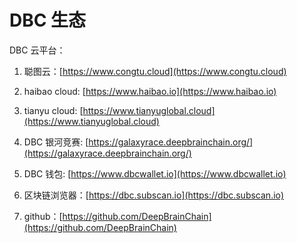 # DBC 生态

DBC 云平台：

1. 聪图云：[https://www.congtu.cloud](https://www.congtu.cloud)

2. haibao cloud: [https://www.haibao.io](https://www.haibao.io)

3. tianyu cloud: [https://www.tianyuglobal.cloud](https://www.tianyuglobal.cloud)

4. DBC 银河竞赛: [https://galaxyrace.deepbrainchain.org/](https://galaxyrace.deepbrainchain.org/)

5. DBC 钱包: [https://www.dbcwallet.io](https://www.dbcwallet.io)

6. 区块链浏览器：[https://dbc.subscan.io](https://dbc.subscan.io)

7. github：[https://github.com/DeepBrainChain](https://github.com/DeepBrainChain)

